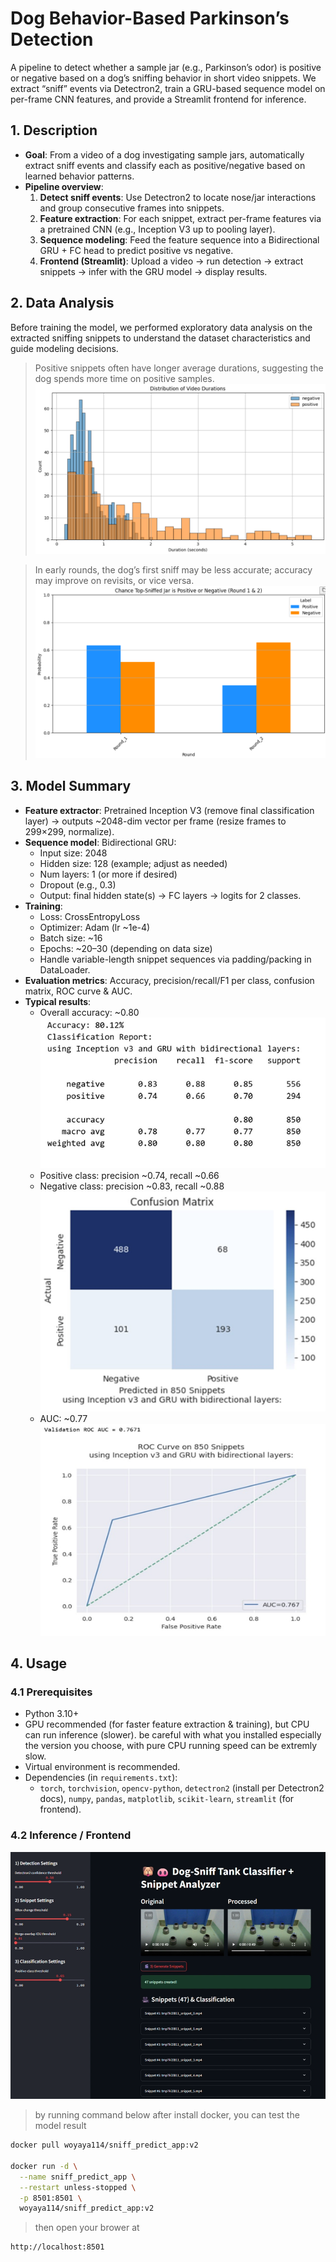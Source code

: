 # Dog Behavior-Based Parkinson’s Detection
A pipeline to detect whether a sample jar (e.g., Parkinson’s odor) is positive or negative based on a dog’s sniffing behavior in short video snippets. We extract “sniff” events via Detectron2, train a GRU-based sequence model on per-frame CNN features, and provide a Streamlit frontend for inference.

## 1. Description

- **Goal**: From a video of a dog investigating sample jars, automatically extract sniff events and classify each as positive/negative based on learned behavior patterns.
- **Pipeline overview**:
  1. **Detect sniff events**: Use Detectron2 to locate nose/jar interactions and group consecutive frames into snippets.
  2. **Feature extraction**: For each snippet, extract per-frame features via a pretrained CNN (e.g., Inception V3 up to pooling layer).
  3. **Sequence modeling**: Feed the feature sequence into a Bidirectional GRU + FC head to predict positive vs negative.
  4. **Frontend (Streamlit)**: Upload a video → run detection → extract snippets → infer with the GRU model → display results.

## 2. Data Analysis
Before training the model, we performed exploratory data analysis on the extracted sniffing snippets to understand the dataset characteristics and guide modeling decisions.
> Positive snippets often have longer average durations, suggesting the dog spends more time on positive samples.  
![alt text](/images/image-4.png)

> In early rounds, the dog’s first sniff may be less accurate; accuracy may improve on revisits, or vice versa.  
![alt text](/images/image-5.png)
## 3. Model Summary

- **Feature extractor**: Pretrained Inception V3 (remove final classification layer) → outputs ~2048-dim vector per frame (resize frames to 299×299, normalize).
- **Sequence model**: Bidirectional GRU:
  - Input size: 2048
  - Hidden size: 128 (example; adjust as needed)
  - Num layers: 1 (or more if desired)
  - Dropout (e.g., 0.3)
  - Output: final hidden state(s) → FC layers → logits for 2 classes.
- **Training**:
  - Loss: CrossEntropyLoss
  - Optimizer: Adam (lr ~1e-4)
  - Batch size: ~16
  - Epochs: ~20–30 (depending on data size)
  - Handle variable-length snippet sequences via padding/packing in DataLoader.
- **Evaluation metrics**: Accuracy, precision/recall/F1 per class, confusion matrix, ROC curve & AUC.
- **Typical results**:
  - Overall accuracy: ~0.80
  ![alt text](/images/image.png)
  - Positive class: precision ~0.74, recall ~0.66
  - Negative class: precision ~0.83, recall ~0.88
  ![alt text](/images/image-1.png)
  - AUC: ~0.77
  ![alt text](/images/image-2.png)


## 4. Usage
### 4.1 Prerequisites
- Python 3.10+
- GPU recommended (for faster feature extraction & training), but CPU can run inference (slower). be careful with what you installed especially the version you choose, with pure CPU running speed can be extremly slow.
- Virtual environment is recommended.
- Dependencies (in `requirements.txt`):  
  - `torch`, `torchvision`, `opencv-python`, `detectron2` (install per Detectron2 docs), `numpy`, `pandas`, `matplotlib`, `scikit-learn`, `streamlit` (for frontend).

### 4.2 Inference / Frontend
![alt text](/images/image-3.png)
> by running command below after install docker, you can test the model result

```bash
docker pull woyaya114/sniff_predict_app:v2

docker run -d \
  --name sniff_predict_app \
  --restart unless-stopped \
  -p 8501:8501 \
  woyaya114/sniff_predict_app:v2

```
> then open your brower at
```bash
http://localhost:8501